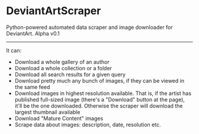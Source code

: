 # DeviantArtScraper

Python-powered automated data scraper and image downloader for DeviantArt.
Alpha v0.1

------------------

It can:
* Download a whole gallery of an author
* Download a whole collection or a folder
* Download all search results for a given query
* Download pretty much any bunch of images, if they can be viewed in the same feed
* Download images in highest resolution available. 
  That is, if the artist has published full-sized image (there's a "Download" button at the page), it'll be the one downloaded.
  Otherwise the scraper will download the largest thumbnail available
* Download "Mature Content" images
* Scrape data about images: description, date, resolution etc. 
